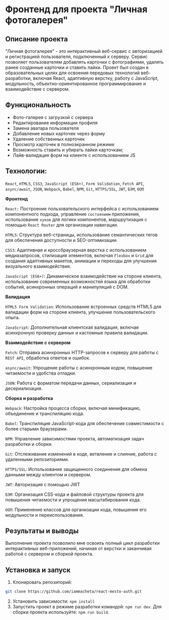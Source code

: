 # Фронтенд для проекта "Личная фотогалерея"

## Описание проекта

"Личная фотогалерея" - это интерактивный веб-сервис с авторизацией и регистрацией пользователя, подключенный к серверу. Сервис позволяет пользователям добавлять карточки с фотографиями, удалять ранее созданные карточки и ставить лайки. 
Проект был создан в образовательных целях для освоения передовых технологий веб-разработки, включая React, адаптивную верстку, работу с JavaScript, модульность, объектно-ориентированное программирование и взаимодействие с сервером.

## Функциональность

- Фото-галерея c загрузкой с сервера
- Редактирование информации профиля
- Замена аватара пользователя
- Добавление новых карточек через форму
- Удаление собственных карточек
- Просмотр карточек в полноэкранном режиме
- Возможность ставить и убирать лайки карточкам;
- Лайв-валидация форм на клиенте с использованием JS

## Технологии: 
`React`, `HTML5`, `CSS3`, `JavaScript (ES6+)`, `Form Validation`, `Fetch API`, `async/await`, `JSON`, `Webpack`, `Babel`, `NPM`, `Git`, `HTTPS/SSL`, `JWT`, `БЭМ`, `ООП`

**Фронтенд**

`React:` Построение пользовательского интерфейса с использованием компонентного подхода, управление `состоянием` приложения, использование `хуков` для логики компонентов, маршрутизация с помощью `React Router` для организации навигации.

`HTML5`: Структура веб-страницы, использование семантических тегов для обеспечения доступности и SEO-оптимизации.

`CSS3`: Адаптивная и кроссбраузерная верстка с использованием медиазапросов, стилизация элементов, включая `Flexbox` и `Grid` для создания адаптивных макетов, анимации и переходы для улучшения визуального взаимодействия.

`JavaScript (ES6+)`: Динамическое взаимодействие на стороне клиента, использование современных возможностей языка для обработки событий, асинхронных операций и манипуляций с DOM.

**Валидация**

`HTML5 Form Validation`: Использование встроенных средств HTML5 для валидации форм на стороне клиента, улучшение пользовательского опыта.

`JavaScript`: Дополнительная клиентская валидация, включая асинхронную проверку данных и кастомные правила валидации.

**Взаимодействие с сервером**

`Fetch`: Отправка асинхронных HTTP-запросов к серверу для работы с `REST API`, обработка ответов и ошибок.

`async/await`: Упрощение работы с асинхронным кодом, повышение читаемости и удобства отладки.

`JSON`: Работа с форматом передачи данных, сериализация и десериализация.

**Сборка и разработка**

`Webpack`: Настройка процесса сборки, включая минификацию, объединение и транспиляцию кода.

`Babel`: Транспиляция JavaScript-кода для обеспечения совместимости с более старыми браузерами.

`NPM`: Управление зависимостями проекта, автоматизация задач разработки и сборки.

`Git`: Отслеживание изменений в коде, ветвление и слияние, работа с удаленными репозиториями.

`HTTPS/SSL`: Использование защищенного соединения для обмена данными между клиентом и сервером.

`JWT`: Авторизация с помощью JWT

`БЭМ`: Организация CSS-кода и файловой структуры проекта для повышения читаемости и упрощения масштабирования кода.

`ООП`: Применение классов для организации кода, повышения его модульности и переиспользования.

## Результаты и выводы

Выполнение проекта позволило мне освоить полный цикл разработки интерактивных веб-приложений, начиная от верстки и заканчивая работой с сервером и сборкой проекта. 

## Установка и запуск
1. Клонировать репозиторий: 
```bash
git clone https://github.com/iammacheta/react-mesto-auth.git
```
2. Установить зависимости: `npm install`
3. Запустить проект в режиме разработки командой: `npm run dev`. Для сборки проекта используйте: `npm run build`.
